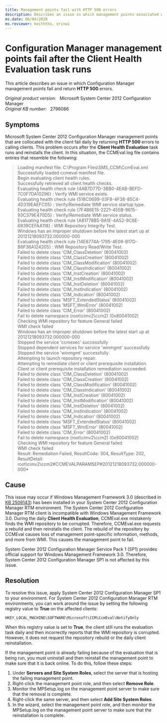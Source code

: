 ```yaml
---
title: Management points fail with HTTP 500 errors
description: Describes an issue in which management points associated with System Center 2012 Configuration Manager return HTTP 500 errors to calling clients. This issue occurs after the Client Health Evaluation task runs and triggers a reinstall of the client.
ms.date: 06/04/2020
ms.reviewer: keiththo, erinwi
---
```

# Configuration Manager management points fail after the Client Health Evaluation task runs

This article describes an issue in which Configuration Manager management points fail and return **HTTP 500** errors.

_Original product version:_ &nbsp; Microsoft System Center 2012 Configuration Manager  
_Original KB number:_ &nbsp; 2796086

## Symptoms

Microsoft System Center 2012 Configuration Manager management points that are collocated with the client fail daily by returning **HTTP 500** errors to calling clients. This problem occurs after the **Client Health Evaluation** task runs and reinstalls the client. In this situation, the CCMEval.log file contains entries that resemble the following:

> Loading manifest file: C:\Program Files\SMS_CCM\CcmEval.xml  
> Successfully loaded ccmeval manifest file.  
> Begin evaluating client health rules.  
> Successfully retrieved all client health checks.  
> Evaluating health check rule {4AB7D77D-3BB0-4EAB-BEFD-7C0F7DA10296} : Verify WMI service exists.  
> Evaluating health check rule {518C0699-03F8-4F38-85C4-4D319EAEFC05} : Verify/Remediate WMI service startup type.  
> Evaluating health check rule {7F4B6E15-2221-455B-9615-93C379E470D5} : Verify/Remediate WMI service status.  
> Evaluating health check rule {A81778B5-9A1E-4A52-9C6E-6939CEFAA118} : WMI Repository Integrity Test.  
> Windows has an improper shutdown before the latest start up at 20121218093732.000000-000  
> Evaluating health check rule {14E6774A-1795-4E09-B17D-B6F36A124205} : WMI Repository Read/Write Test.  
> Failed to delete class 'CIM_ClassDeletion' (80041002)  
> Failed to delete class 'CIM_ClassCreation' (80041002)  
> Failed to delete class 'CIM_ClassModification' (80041002)  
> Failed to delete class 'CIM_ClassIndication' (80041002)  
> Failed to delete class 'CIM_InstCreation' (80041002)  
> Failed to delete class 'CIM_InstModification' (80041002)  
> Failed to delete class 'CIM_InstDeletion' (80041002)  
> Failed to delete class 'CIM_InstIndication' (80041002)  
> Failed to delete class 'CIM_Indication' (80041002)  
> Failed to delete class 'MSFT_ExtendedStatus' (80041002)  
> Failed to delete class 'MSFT_WmiError' (80041002)  
> Failed to delete class 'CIM_Error' (80041002)  
> Fail to delete namespace (root\cimv2\ccm2) (0x80041002)  
> Checking WMI repository for feature General failed  
> WMI check failed  
> Windows has an improper shutdown before the latest start up at 20121218093732.000000-000  
> Stopped the service 'ccmexec' successfully  
> Stopped dependent services for service 'winmgmt' successfully  
> Stopped the service 'winmgmt' successfully  
> Attempting to launch repository repair.  
> Attempting to remediate client or client prerequisite installation.  
> Client or client prerequisite installation remediation succeeded.  
> Failed to delete class 'CIM_ClassDeletion' (80041002)  
> Failed to delete class 'CIM_ClassCreation' (80041002)  
> Failed to delete class 'CIM_ClassModification' (80041002)  
> Failed to delete class 'CIM_ClassIndication' (80041002)  
> Failed to delete class 'CIM_InstCreation' (80041002)  
> Failed to delete class 'CIM_InstModification' (80041002)  
> Failed to delete class 'CIM_InstDeletion' (80041002)  
> Failed to delete class 'CIM_InstIndication' (80041002)  
> Failed to delete class 'CIM_Indication' (80041002)  
> Failed to delete class 'MSFT_ExtendedStatus' (80041002)  
> Failed to delete class 'MSFT_WmiError' (80041002)  
> Failed to delete class 'CIM_Error' (80041002)  
> Fail to delete namespace (root\cimv2\ccm2) (0x80041002)  
> Checking WMI repository for feature General failed  
> WMI check failed  
> Result: Remediation Failed, ResultCode: 304, ResultType: 202, ResultDetail: root\cimv2\ccm2#CCMEVALPARAMSEP#20121218093732.000000-000*  

## Cause

This issue may occur if Windows Management Framework 3.0 (described in [KB 2506143](https://support.microsoft.com/help/2506143)) has been installed in your System Center 2012 Configuration Manager RTM environment. The System Center 2012 Configuration Manager RTM client is incompatible with Windows Management Framework 3.0. During the daily **Client Health Evaluation**, CCMEval.exe mistakenly finds the WMI repository to be corrupted. Therefore, CCMEval.exe requests a rebuild and then reinstalls the client. The rebuild of the repository by CCMEval causes loss of management point-specific information, methods, and more from WMI. This causes the management point to fail.

System Center 2012 Configuration Manager Service Pack 1 (SP1) provides official support for Windows Management Framework 3.0. Therefore, System Center 2012 Configuration Manager SP1 is not affected by this issue.

## Resolution

To resolve this issue, apply System Center 2012 Configuration Manager SP1 to your environment. For System Center 2012 Configuration Manager RTM environments, you can work around the issue by setting the following registry value to **True** on the affected clients:

`HKEY_LOCAL_MACHINE\SOFTWARE\Microsoft\CCM\CcmEval\NotifyOnly`

When this registry value is set to **True**, the client still runs the evaluation task daily and then incorrectly reports that the WMI repository is corrupted. However, it does not request the repository rebuild or the daily client reinstallation.

If the management point is already failing because of the evaluation that is being run, you must uninstall and then reinstall the management point to make sure that it is back online. To do this, follow these steps:

1. Under **Servers and Site System Roles**, select the server that is hosting the failing management point.
2. Right-click the management point role, and then select **Remove Role**.
3. Monitor the MPSetup.log on the management point server to make sure that the removal is complete.
4. Right-click the same server, and then select **Add Site System Roles**.
5. In the wizard, select the management point role, and then monitor the MPSetup.log on the management point server to make sure that the reinstallation is complete.
